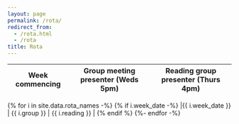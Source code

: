 ```yaml
---
layout: page
permalink: /rota/
redirect_from:
  - /rota.html
  - /rota
title: Rota
---
```


|Week commencing  | Group meeting presenter (Weds 5pm)  | Reading group presenter (Thurs 4pm) |
|---|---|---|
{% for i in site.data.rota_names -%}
{% if i.week_date -%}
|{{ i.week_date }} | {{ i.group }} | {{ i.reading }}  |
{% endif %}
{%- endfor -%}
